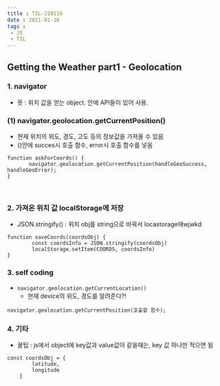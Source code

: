 ```yaml
---
title : TIL-210116
date : 2021-01-16
tags :
 - JS
 - TIL
---
```


## Getting the Weather part1 - Geolocation


### 1. navigator
* 뜻 : 위치 값을 얻는 object. 안에 API들이 있어 사용.

### (1) navigator.geolocation.getCurrentPosition()
* 현재 위치의 위도, 경도, 고도 등의 정보값을 가져올 수 있음
* ()안에 succes시 호출 함수, error시 호출 함수를 넣음
```
function askForCoords() {
       navigator.geolocation.getCurrentPosition(handleGeoSuccess, handleGeoError);
}
```
<br>

### 2. 가져온 위치 값 localStorage에 저장
* JSON.stringify() : 위치 obj를 string으로 바꿔서 locastorage에wjwkd
```
function saveCoords(coordsObj) {
        const coordsInfo = JSON.stringify(coordsObj)
        localStorage.setItem(COORDS, coordsInfo)
}
```

### 3. self coding

* `navigator.geolocation.getCurrentLocation()`
    * 현재 device의 위도, 경도를 알려준다?!

```
navigator.geolocation.getCurrentPosition(호출할 함수);
```


### 4. 기타
* 꿀팁 : js에서 object에 key값과 value값이 같을때는, key 값 하나만 적으면 됨
```
const coordsObj = {
        latitude,
        longitude
    }
```
